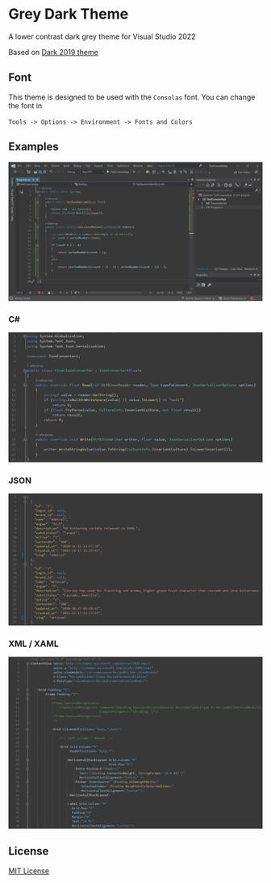 # Grey Dark Theme
A lower contrast dark grey theme for Visual Studio 2022

Based on [Dark 2019 theme](https://github.com/madskristensen/DarkTheme2019)

## Font
This theme is designed to be used with the `Consolas` font. You can change the font in 

`Tools -> Options -> Environment -> Fonts and Colors`

## Examples

![](img/example.png)

### C#

![](img/csharp.png)

### JSON

![](img/json.png)

### XML / XAML

![](img/xaml.png)

## License

[MIT License](LICENSE)
